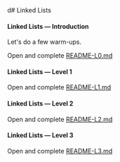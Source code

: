 d# Linked Lists


#### Linked Lists &mdash; Introduction

Let's do a few warm-ups.

Open and complete [README-L0.md](README-L0.md)


#### Linked Lists &mdash; Level 1

Open and complete [README-L1.md](README-L1.md)


#### Linked Lists &mdash; Level 2

Open and complete [README-L2.md](README-L2.md)


#### Linked Lists &mdash; Level 3

Open and complete [README-L3.md](README-L3.md)

